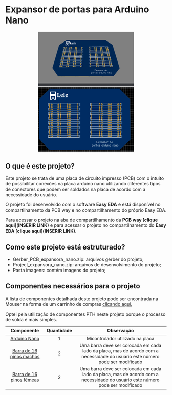 # Expansor de portas para Arduino Nano
<p align="center"><img src = "imagens/expansorNanoGif.gif" width = "300" alt = "Gif da placa em visualização 3d">
<img src = "imagens/expansorNanoTop.png" width = "300" alt = "Visualização 2d do top da placa"></p>

## O que é este projeto?
Este projeto se trata de uma placa de circuito impresso (PCB) com o intuito de possibilitar conexões na placa arduino nano utilizando diferentes tipos de conectores que podem ser soldados na placa de acordo com a necessidade do usuário.

O projeto foi desenvolvido com o software **Easy EDA** e está disponível no compartilhamento da PCB way e no compartilhamento do próprio Easy EDA. 

Para acessar o projeto na aba de compartilhamento da **PCB way [clique aqui](INSERIR LINK)** e para acessar o projeto no compartilhamento do **Easy EDA [clique aqui](INSERIR LINK)**.

## Como este projeto está estruturado?
* Gerber_PCB_expansora_nano.zip: arquivos gerber do projeto;
* Project_expansora_nano.zip: arquivos de desenvolvimento do projeto;
* Pasta imagens: contém imagens do projeto;

## Componentes necessários para o projeto
A lista de componentes detalhada deste projeto pode ser encontrada na Mouser na forma de um carrinho de compras [clicando aqui.](https://www.mouser.com/ProjectManager/ProjectDetail.aspx?AccessID=22D48E511C)

Optei pela utilização de componentes PTH neste projeto porque o processo de solda é mais simples.

|Componente|Quantidade|Observação|
|:----------:|:----------:|:----------:|
| [Arduino Nano](https://www.mouser.com/ProductDetail/782-ABX00028)  | 1  | Micontrolador utilizado na placa  |
| [Barra de 16 pinos machos](https://br.mouser.com/ProductDetail/855-M20-9731646)  |  2 | Uma barra deve ser colocada em cada lado da placa, mas de acordo com a necessidade do usuário este número pode ser modificado |
| [Barra de 16 pinos fêmeas](https://br.mouser.com/ProductDetail/855-M22-7131642)| 2 | Uma barra deve ser colocada em cada lado da placa, mas de acordo com a necessidade do usuário este número pode ser modificado  |   |




